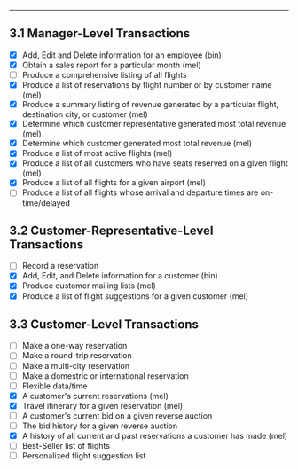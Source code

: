 
---------------------

## 3.1 Manager-Level Transactions
	
- [x] Add, Edit and Delete information for an employee (bin)
- [x] Obtain a sales report for a particular month (mel)
- [ ] Produce a comprehensive listing of all flights
- [x] Produce a list of reservations by flight number or by customer name (mel)
- [x] Produce a summary listing of revenue generated by a particular flight, destination city, or customer (mel)
- [x] Determine which customer representative generated most total revenue (mel)
- [x] Determine which customer generated most total revenue (mel)
- [x] Produce a list of most active flights (mel)
- [x] Produce a list of all customers who have seats reserved on a given flight (mel)
- [x] Produce a list of all flights for a given airport (mel)
- [ ] Produce a list of all flights whose arrival and departure times are on-time/delayed	

## 3.2 Customer-Representative-Level Transactions

- [ ] Record a reservation
- [x] Add, Edit, and Delete information for a customer (bin)
- [x] Produce customer mailing lists (mel)
- [x] Produce a list of flight suggestions for a given customer (mel)

## 3.3 Customer-Level Transactions

- [ ] Make a one-way reservation
- [ ] Make a round-trip reservation
- [ ] Make a multi-city reservation
- [ ] Make a domestric or international reservation
- [ ] Flexible data/time
- [x] A customer's current reservations (mel)
- [x] Travel itinerary for a given reservation (mel)
- [ ] A customer's current bid on a given reverse auction
- [ ] The bid history for a given reverse auction
- [x] A history of all current and past reservations a customer has made (mel)
- [ ] Best-Seller list of flights
- [ ] Personalized flight suggestion list
